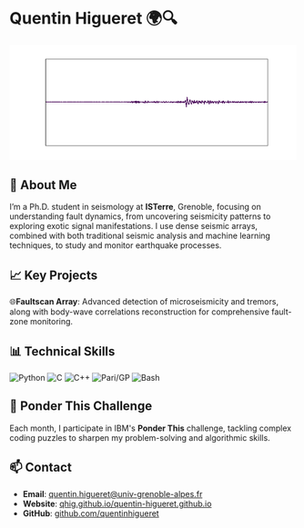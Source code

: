 # Quentin Higueret 🌍🔍

![Seismic Trace Animation](seismic_trace_deep_zoom_4.gif)

## 👋 About Me
I’m a Ph.D. student in seismology at **ISTerre**, Grenoble, focusing on understanding fault dynamics, from uncovering seismicity patterns to exploring exotic signal manifestations. 
I use dense seismic arrays, combined with both traditional seismic analysis and machine learning techniques, to study and monitor earthquake processes.

## 📈 Key Projects
🌐**Faultscan Array**: Advanced detection of microseismicity and tremors, along with body-wave correlations reconstruction for comprehensive fault-zone monitoring.
## 📊 Technical Skills
![Python](https://img.shields.io/badge/Python-3.8+-blue?logo=python&logoColor=white) 
![C](https://img.shields.io/badge/C-Standard%20Library-lightgrey?logo=c&logoColor=white) 
![C++](https://img.shields.io/badge/C++-Standard%20Library-orange?logo=c%2B%2B&logoColor=white) 
![Pari/GP](https://img.shields.io/badge/Pari/GP-2.13.0-yellow?logo=gnu)
![Bash](https://img.shields.io/badge/Bash-Scripting-green?logo=gnu-bash&logoColor=white)
## 🧩 Ponder This Challenge
Each month, I participate in IBM's **Ponder This** challenge, tackling complex coding puzzles to sharpen my problem-solving and algorithmic skills.

## 📫 Contact
- **Email**: [quentin.higueret@univ-grenoble-alpes.fr](mailto:quentin.higueret@univ-grenoble-alpes.fr)
- **Website**: [qhig.github.io/quentin-higueret.github.io](https://qhig.github.io/quentin-higueret.github.io/) 
- **GitHub**: [github.com/quentinhigueret](https://github.com/Qhig)

